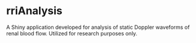 # rriAnalysis
A Shiny application developed for analysis of static Doppler waveforms of renal blood flow. Utilized for research purposes only.
